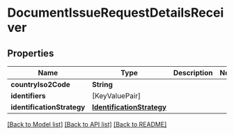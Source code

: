 # DocumentIssueRequestDetailsReceiver

## Properties
Name | Type | Description | Notes
------------ | ------------- | ------------- | -------------
**countryIso2Code** | **String** |  | 
**identifiers** | [KeyValuePair] |  | 
**identificationStrategy** | [**IdentificationStrategy**](IdentificationStrategy.md) |  | 

[[Back to Model list]](../README.md#documentation-for-models) [[Back to API list]](../README.md#documentation-for-api-endpoints) [[Back to README]](../README.md)


